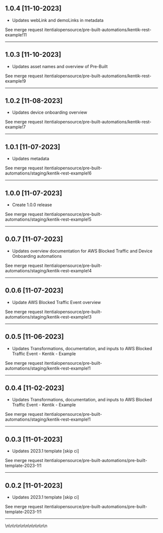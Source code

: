 
## 1.0.4 [11-10-2023]

* Updates webLink and demoLinks in metadata

See merge request itentialopensource/pre-built-automations/kentik-rest-example!11

---

## 1.0.3 [11-10-2023]

* Updates asset names and overview of Pre-Built

See merge request itentialopensource/pre-built-automations/kentik-rest-example!9

---

## 1.0.2 [11-08-2023]

* Updates device onboarding overview

See merge request itentialopensource/pre-built-automations/kentik-rest-example!7

---

## 1.0.1 [11-07-2023]

* Updates metadata

See merge request itentialopensource/pre-built-automations/staging/kentik-rest-example!6

---

## 1.0.0 [11-07-2023]

* Create 1.0.0 release

See merge request itentialopensource/pre-built-automations/staging/kentik-rest-example!5

---

## 0.0.7 [11-07-2023]

* Updates overview documentation for AWS Blocked Traffic and Device Onboarding automations

See merge request itentialopensource/pre-built-automations/staging/kentik-rest-example!4

---

## 0.0.6 [11-07-2023]

* Update AWS Blocked Traffic Event overview

See merge request itentialopensource/pre-built-automations/staging/kentik-rest-example!3

---

## 0.0.5 [11-06-2023]

* Updates Transformations, documentation, and inputs to AWS Blocked Traffic Event - Kentik - Example

See merge request itentialopensource/pre-built-automations/staging/kentik-rest-example!1

---

## 0.0.4 [11-02-2023]

* Updates Transformations, documentation, and inputs to AWS Blocked Traffic Event - Kentik - Example

See merge request itentialopensource/pre-built-automations/staging/kentik-rest-example!1

---

## 0.0.3 [11-01-2023]

* Updates 2023.1 template [skip ci]

See merge request itentialopensource/pre-built-automations/pre-built-template-2023-1!1

---

## 0.0.2 [11-01-2023]

* Updates 2023.1 template [skip ci]

See merge request itentialopensource/pre-built-automations/pre-built-template-2023-1!1

---
\n\n\n\n\n\n\n\n\n\n\n
